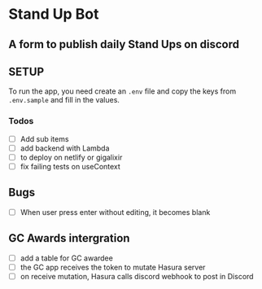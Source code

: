 # Stand Up Bot

## A form to publish daily Stand Ups on discord

## SETUP

To run the app, you need create an `.env` file and copy the keys from `.env.sample` and fill in the values.

### Todos

- [ ] Add sub items
- [ ] add backend with Lambda
- [ ] to deploy on netlify or gigalixir
- [ ] fix failing tests on useContext

## Bugs

- [ ] When user press enter without editing, it becomes blank

## GC Awards intergration

- [ ] add a table for GC awardee
- [ ] the GC app receives the token to mutate Hasura server
- [ ] on receive mutation, Hasura calls discord webhook to post in Discord
